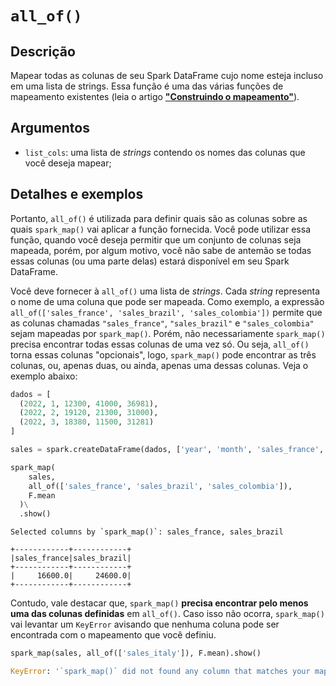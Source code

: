 # `all_of()`

## Descrição

Mapear todas as colunas de seu Spark DataFrame cujo nome esteja incluso em uma lista de strings. Essa função é uma das várias funções de mapeamento existentes (leia o artigo [**"Construindo o mapeamento"**](https://github.com/pedropark99/spark_map/blob/main/doc/portuguese/artigos/construindo-mapeamento.md)). 

## Argumentos

- `list_cols`: uma lista de *strings* contendo os nomes das colunas que você deseja mapear; 

## Detalhes e exemplos

Portanto, `all_of()` é utilizada para definir quais são as colunas sobre as quais `spark_map()` vai aplicar a função fornecida. Você pode utilizar essa função, quando você deseja permitir que um conjunto de colunas seja mapeada, porém, por algum motivo, você não sabe de antemão se todas essas colunas (ou uma parte delas) estará disponível em seu Spark DataFrame. 

Você deve fornecer à `all_of()` uma lista de *strings*. Cada *string* representa o nome de uma coluna que pode ser mapeada. Como exemplo, a expressão `all_of(['sales_france', 'sales_brazil', 'sales_colombia'])` permite que as colunas chamadas `"sales_france"`, `"sales_brazil"` e `"sales_colombia"` sejam mapeadas por `spark_map()`. Porém, não necessariamente `spark_map()` precisa encontrar todas essas colunas de uma vez só. Ou seja, `all_of()` torna essas colunas "opcionais", logo, `spark_map()` pode encontrar as três colunas, ou, apenas duas, ou ainda, apenas uma dessas colunas. Veja o exemplo abaixo:

```python
dados = [
  (2022, 1, 12300, 41000, 36981),
  (2022, 2, 19120, 21300, 31000),
  (2022, 3, 18380, 11500, 31281)
]

sales = spark.createDataFrame(dados, ['year', 'month', 'sales_france', 'sales_brazil', 'sales_russia'])

spark_map(
    sales,
    all_of(['sales_france', 'sales_brazil', 'sales_colombia']), 
    F.mean
  )\
  .show()
```

```
Selected columns by `spark_map()`: sales_france, sales_brazil

+------------+------------+
|sales_france|sales_brazil|
+------------+------------+
|     16600.0|     24600.0|
+------------+------------+
```

Contudo, vale destacar que, `spark_map()` **precisa encontrar pelo menos uma das colunas definidas** em `all_of()`. Caso isso não ocorra, `spark_map()` vai levantar um `KeyError` avisando que nenhuma coluna pode ser encontrada com o mapeamento que você definiu.

```python
spark_map(sales, all_of(['sales_italy']), F.mean).show()
```

```python
KeyError: '`spark_map()` did not found any column that matches your mapping!'
```
